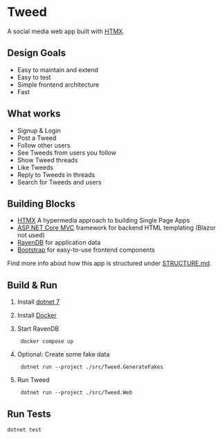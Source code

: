 # Tweed

A social media web app built with [HTMX](https://htmx.org/).

## Design Goals

- Easy to maintain and extend
- Easy to test
- Simple frontend architecture
- Fast

## What works

- Signup & Login
- Post a Tweed
- Follow other users
- See Tweeds from users you follow
- Show Tweed threads
- Like Tweeds
- Reply to Tweeds in threads
- Search for Tweeds and users

## Building Blocks

- [HTMX](https://htmx.org/) A hypermedia approach to building Single Page Apps
- [ASP.NET Core MVC](https://github.com/dotnet/aspnetcore) framework for backend HTML templating (Blazor not used)
- [RavenDB](https://ravendb.net/) for application data
- [Bootstrap](https://getbootstrap.com/) for easy-to-use frontend components

Find more info about how this app is structured under [STRUCTURE.md](./STRUCTURE.md).

## Build & Run

1. Install [dotnet 7](https://dotnet.microsoft.com/en-us/download)
2. Install [Docker](https://www.docker.com/)
3. Start RavenDB

        docker compose up

4. Optional: Create some fake data

        dotnet run --project ./src/Tweed.GenerateFakes

5. Run Tweed

        dotnet run --project ./src/Tweed.Web

## Run Tests

    dotnet test
